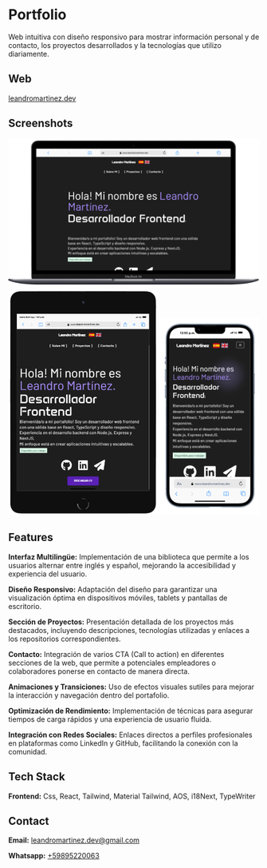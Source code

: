 
# Portfolio

Web intuitiva con diseño responsivo para mostrar información personal y de contacto, los proyectos desarrollados y la tecnologías que utilizo diariamente.


## Web

[leandromartinez.dev](https://www.leandromartinez.dev/)


## Screenshots

<div align="center">
  <img src="public/assets/screenshotweb.png" alt="Captura de pantalla de la web" style="max-width: 100%; width: 600px;">
  <img src="public/assets/screenshottable.png" alt="Captura de pantalla de la tableta" style="max-width: 100%; width: 300px;">
  <img src="public/assets/screenshotphone.png" alt="Captura de pantalla del teléfono" style="max-width: 100%; width: 200px;">
</div>



## Features

**Interfaz Multilingüe:** Implementación de una biblioteca que permite a los usuarios alternar entre inglés y español, mejorando la accesibilidad y experiencia del usuario.

**Diseño Responsivo:** Adaptación del diseño para garantizar una visualización óptima en dispositivos móviles, tablets y pantallas de escritorio.

**Sección de Proyectos:** Presentación detallada de los proyectos más destacados, incluyendo descripciones, tecnologías utilizadas y enlaces a los repositorios correspondientes.

**Contacto:** Integración de varios CTA (Call to action) en diferentes secciones de la web, que permite a potenciales empleadores o colaboradores ponerse en contacto de manera directa.

**Animaciones y Transiciones:** Uso de efectos visuales sutiles para mejorar la interacción y navegación dentro del portafolio.

**Optimización de Rendimiento:** Implementación de técnicas para asegurar tiempos de carga rápidos y una experiencia de usuario fluida.

**Integración con Redes Sociales:** Enlaces directos a perfiles profesionales en plataformas como LinkedIn y GitHub, facilitando la conexión con la comunidad.

## Tech Stack

**Frontend:** Css, React, Tailwind, Material Tailwind, AOS, i18Next, TypeWriter

## Contact

**Email:** leandromartinez.dev@gmail.com

**Whatsapp:** [+59895220063](https://api.whatsapp.com/send?phone=59895220063&text=Hola%20Leandro!%20Me%20contacto%20contigo%20porque..)
